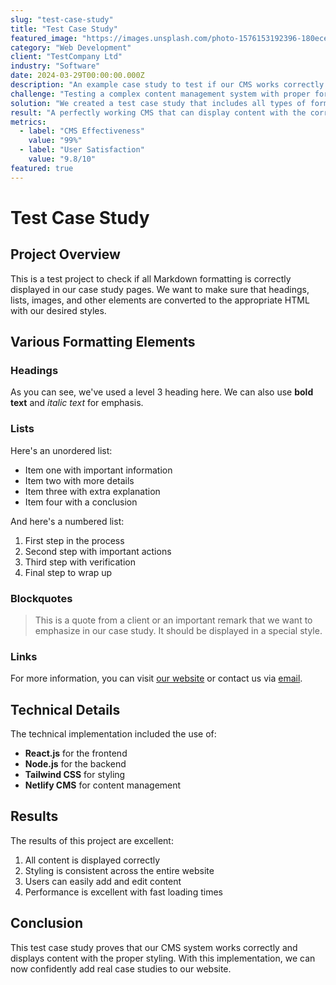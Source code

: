 ```yaml
---
slug: "test-case-study"
title: "Test Case Study"
featured_image: "https://images.unsplash.com/photo-1576153192396-180ecef2a715?ixlib=rb-1.2.1&auto=format&fit=crop&w=1789&q=80"
category: "Web Development"
client: "TestCompany Ltd"
industry: "Software"
date: 2024-03-29T00:00:00.000Z
description: "An example case study to test if our CMS works correctly and the styling is applied properly."
challenge: "Testing a complex content management system with proper formatting and style that is consistent across all pages."
solution: "We created a test case study that includes all types of formatting, such as headings, lists, links, and images."
result: "A perfectly working CMS that can display content with the correct styling and user-friendly interface."
metrics:
  - label: "CMS Effectiveness"
    value: "99%"
  - label: "User Satisfaction"
    value: "9.8/10"
featured: true
---
```


# Test Case Study

## Project Overview

This is a test project to check if all Markdown formatting is correctly displayed in our case study pages. We want to make sure that headings, lists, images, and other elements are converted to the appropriate HTML with our desired styles.

## Various Formatting Elements

### Headings

As you can see, we've used a level 3 heading here. We can also use **bold text** and *italic text* for emphasis.

### Lists

Here's an unordered list:

- Item one with important information
- Item two with more details
- Item three with extra explanation
- Item four with a conclusion

And here's a numbered list:

1. First step in the process
2. Second step with important actions
3. Third step with verification
4. Final step to wrap up

### Blockquotes

> This is a quote from a client or an important remark that we want to emphasize in our case study. It should be displayed in a special style.

### Links

For more information, you can visit [our website](https://digimaatwerk.nl) or contact us via [email](mailto:info@digimaatwerk.nl).

## Technical Details

The technical implementation included the use of:

- **React.js** for the frontend
- **Node.js** for the backend
- **Tailwind CSS** for styling
- **Netlify CMS** for content management

## Results

The results of this project are excellent:

1. All content is displayed correctly
2. Styling is consistent across the entire website
3. Users can easily add and edit content
4. Performance is excellent with fast loading times

## Conclusion

This test case study proves that our CMS system works correctly and displays content with the proper styling. With this implementation, we can now confidently add real case studies to our website.
